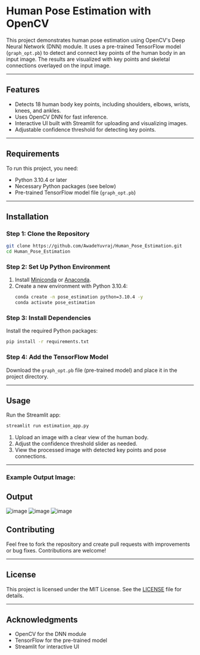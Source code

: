 # Human Pose Estimation with OpenCV

This project demonstrates human pose estimation using OpenCV's Deep Neural Network (DNN) module. It uses a pre-trained TensorFlow model (`graph_opt.pb`) to detect and connect key points of the human body in an input image. The results are visualized with key points and skeletal connections overlayed on the input image.

---

## Features

- Detects 18 human body key points, including shoulders, elbows, wrists, knees, and ankles.
- Uses OpenCV DNN for fast inference.
- Interactive UI built with Streamlit for uploading and visualizing images.
- Adjustable confidence threshold for detecting key points.

---

## Requirements

To run this project, you need:

- Python 3.10.4 or later
- Necessary Python packages (see below)
- Pre-trained TensorFlow model file (`graph_opt.pb`)

---

## Installation

### Step 1: Clone the Repository

```bash
git clone https://github.com/AwadeYuvraj/Human_Pose_Estimation.git
cd Human_Pose_Estimation
```

### Step 2: Set Up Python Environment

1. Install [Miniconda](https://docs.conda.io/en/latest/miniconda.html) or [Anaconda](https://www.anaconda.com/products/distribution).
2. Create a new environment with Python 3.10.4:
   ```bash
   conda create -n pose_estimation python=3.10.4 -y
   conda activate pose_estimation
   ```

### Step 3: Install Dependencies

Install the required Python packages:

```bash
pip install -r requirements.txt
```

### Step 4: Add the TensorFlow Model

Download the `graph_opt.pb` file (pre-trained model) and place it in the project directory.

---

## Usage

Run the Streamlit app:

```bash
streamlit run estimation_app.py
```

1. Upload an image with a clear view of the human body.
2. Adjust the confidence threshold slider as needed.
3. View the processed image with detected key points and pose connections.

---
### Example Output Image:
## Output
![image](https://github.com/user-attachments/assets/9a7f35f3-559b-4141-a769-d1e00685ce13)
![image](https://github.com/user-attachments/assets/95031cb7-24a5-4c8a-8af6-0ab654929319)
![image](https://github.com/user-attachments/assets/626ceaac-db20-4703-bbf1-84d0aedc9678)


## Contributing

Feel free to fork the repository and create pull requests with improvements or bug fixes. Contributions are welcome!

---

## License

This project is licensed under the MIT License. See the [LICENSE](LICENSE) file for details.

---

## Acknowledgments

- OpenCV for the DNN module
- TensorFlow for the pre-trained model
- Streamlit for interactive UI

